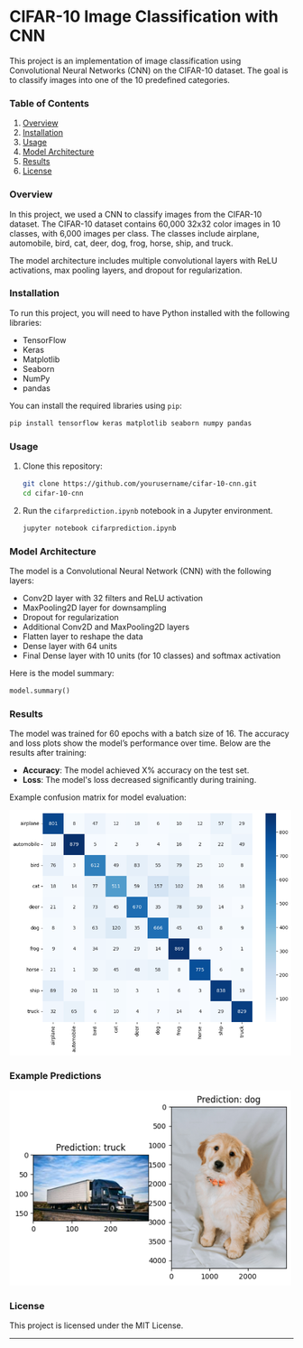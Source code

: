 # CIFAR-10 Image Classification with CNN

This project is an implementation of image classification using Convolutional Neural Networks (CNN) on the CIFAR-10 dataset. The goal is to classify images into one of the 10 predefined categories.

### Table of Contents

1. [Overview](#overview)
2. [Installation](#installation)
3. [Usage](#usage)
4. [Model Architecture](#model-architecture)
5. [Results](#results)
6. [License](#license)

### Overview

In this project, we used a CNN to classify images from the CIFAR-10 dataset. The CIFAR-10 dataset contains 60,000 32x32 color images in 10 classes, with 6,000 images per class. The classes include airplane, automobile, bird, cat, deer, dog, frog, horse, ship, and truck.

The model architecture includes multiple convolutional layers with ReLU activations, max pooling layers, and dropout for regularization.

### Installation

To run this project, you will need to have Python installed with the following libraries:

- TensorFlow
- Keras
- Matplotlib
- Seaborn
- NumPy
- pandas

You can install the required libraries using `pip`:

```bash
pip install tensorflow keras matplotlib seaborn numpy pandas
```

### Usage

1. Clone this repository:

    ```bash
    git clone https://github.com/yourusername/cifar-10-cnn.git
    cd cifar-10-cnn
    ```

2. Run the `cifarprediction.ipynb` notebook in a Jupyter environment.

    ```bash
    jupyter notebook cifarprediction.ipynb
    ```

### Model Architecture

The model is a Convolutional Neural Network (CNN) with the following layers:

- Conv2D layer with 32 filters and ReLU activation
- MaxPooling2D layer for downsampling
- Dropout for regularization
- Additional Conv2D and MaxPooling2D layers
- Flatten layer to reshape the data
- Dense layer with 64 units
- Final Dense layer with 10 units (for 10 classes) and softmax activation

Here is the model summary:

```python
model.summary()
```

### Results

The model was trained for 60 epochs with a batch size of 16. The accuracy and loss plots show the model’s performance over time. Below are the results after training:

- **Accuracy**: The model achieved X% accuracy on the test set.
- **Loss**: The model's loss decreased significantly during training.

Example confusion matrix for model evaluation:

<img src="confusion_matrix.png" width="500" />

### Example Predictions

<img src="prediction_example.png" width="500" />


### License

This project is licensed under the MIT License.

---
